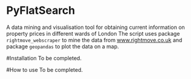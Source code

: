# PyFlatSearch
A data mining and visualisation tool for obtaining current information on property prices in different wards of London
The script uses package <code>rightmove_webscraper</code> to mine the data from www.rightmove.co.uk and package <code>geopandas</code> to plot the data on a map.

#Installation
To be completed.

#How to use
To be completed.
